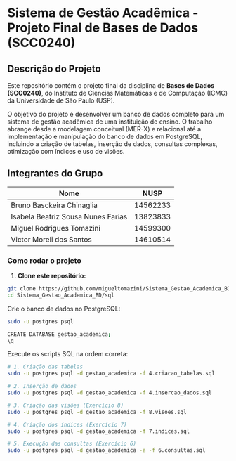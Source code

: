 # Sistema de Gestão Acadêmica - Projeto Final de Bases de Dados (SCC0240)

## Descrição do Projeto

Este repositório contém o projeto final da disciplina de **Bases de Dados (SCC0240)**, do Instituto de Ciências Matemáticas e de Computação (ICMC) da Universidade de São Paulo (USP).

O objetivo do projeto é desenvolver um banco de dados completo para um sistema de gestão acadêmica de uma instituição de ensino. O trabalho abrange desde a modelagem conceitual (MER-X) e relacional até a implementação e manipulação do banco de dados em PostgreSQL, incluindo a criação de tabelas, inserção de dados, consultas complexas, otimização com índices e uso de visões.

## Integrantes do Grupo

| Nome                                | NUSP     |
| ----------------------------------- | -------- |
| Bruno Basckeira Chinaglia           | 14562233 |
| Isabela Beatriz Sousa Nunes Farias  | 13823833 |
| Miguel Rodrigues Tomazini           | 14599300 |
| Victor Moreli dos Santos            | 14610514 |

### Como rodar o projeto

1. **Clone este repositório:**

```bash
git clone https://github.com/migueltomazini/Sistema_Gestao_Academica_BD.git
cd Sistema_Gestao_Academica_BD/sql
```

Crie o banco de dados no PostgreSQL:

```bash
sudo -u postgres psql

CREATE DATABASE gestao_academica;
\q
```

Execute os scripts SQL na ordem correta:

```bash
# 1. Criação das tabelas
sudo -u postgres psql -d gestao_academica -f 4.criacao_tabelas.sql

# 2. Inserção de dados
sudo -u postgres psql -d gestao_academica -f 4.insercao_dados.sql

# 3. Criação das visões (Exercício 8)
sudo -u postgres psql -d gestao_academica -f 8.visoes.sql

# 4. Criação dos índices (Exercício 7)
sudo -u postgres psql -d gestao_academica -f 7.indices.sql

# 5. Execução das consultas (Exercício 6)
sudo -u postgres psql -d gestao_academica -a -f 6.consultas.sql
```